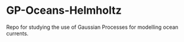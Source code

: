 # GP-Oceans-Helmholtz
Repo for studying the use of Gaussian Processes for modelling ocean currents.
